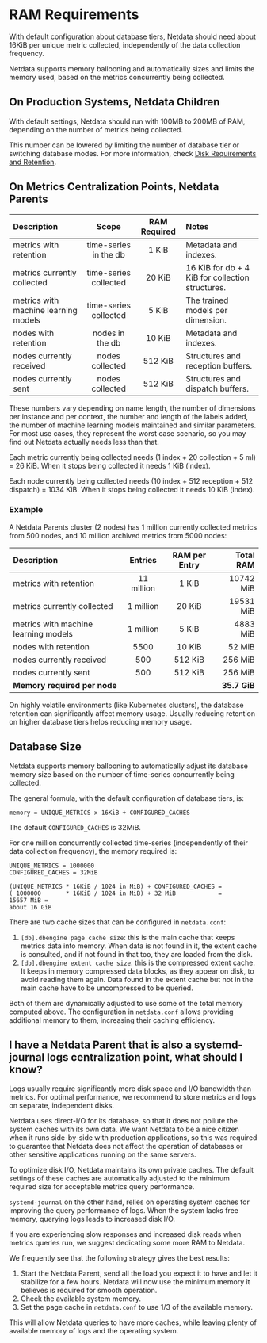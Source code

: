 
# RAM Requirements

With default configuration about database tiers, Netdata should need about 16KiB per unique metric collected, independently of the data collection frequency.

Netdata supports memory ballooning and automatically sizes and limits the memory used, based on the metrics concurrently being collected.

## On Production Systems, Netdata Children

With default settings, Netdata should run with 100MB to 200MB of RAM, depending on the number of metrics being collected.

This number can be lowered by limiting the number of database tier or switching database modes. For more information, check [Disk Requirements and Retention](/docs/netdata-agent/sizing-netdata-agents/disk-requirements-and-retention.md).

## On Metrics Centralization Points, Netdata Parents

|Description|Scope|RAM Required|Notes|
|:---|:---:|:---:|:---|
|metrics with retention|time-series in the db|1 KiB|Metadata and indexes.
|metrics currently collected|time-series collected|20 KiB|16 KiB for db + 4 KiB for collection structures.
|metrics with machine learning models|time-series collected|5 KiB|The trained models per dimension.
|nodes with retention|nodes in the db|10 KiB|Metadata and indexes.
|nodes currently received|nodes collected|512 KiB|Structures and reception buffers.
|nodes currently sent|nodes collected|512 KiB|Structures and dispatch buffers.

These numbers vary depending on name length, the number of dimensions per instance and per context, the number and length of the labels added, the number of machine learning models maintained and similar parameters. For most use cases, they represent the worst case scenario, so you may find out Netdata actually needs less than that.

Each metric currently being collected needs (1 index + 20 collection + 5 ml) = 26 KiB.  When it stops being collected it needs 1 KiB (index).

Each node currently being collected needs (10 index + 512 reception + 512 dispatch) = 1034 KiB. When it stops being collected it needs 10 KiB (index).

### Example

A Netdata Parents cluster (2 nodes) has 1 million currently collected metrics from 500 nodes, and 10 million archived metrics from 5000 nodes:

|Description|Entries|RAM per Entry|Total RAM|
|:---|:---:|:---:|---:|
|metrics with retention|11 million|1 KiB|10742 MiB|
|metrics currently collected|1 million|20 KiB|19531 MiB|
|metrics with machine learning models|1 million|5 KiB|4883 MiB|
|nodes with retention|5500|10 KiB|52 MiB|
|nodes currently received|500|512 KiB|256 MiB|
|nodes currently sent|500|512 KiB|256 MiB|
|**Memory required per node**|||**35.7 GiB**|

On highly volatile environments (like Kubernetes clusters), the database retention can significantly affect memory usage. Usually reducing retention on higher database tiers helps reducing memory usage.

## Database Size

Netdata supports memory ballooning to automatically adjust its database memory size based on the number of time-series concurrently being collected.

The general formula, with the default configuration of database tiers, is:

```text
memory = UNIQUE_METRICS x 16KiB + CONFIGURED_CACHES
```

The default `CONFIGURED_CACHES` is 32MiB.

For one million concurrently collected time-series (independently of their data collection frequency), the memory required is:

```text
UNIQUE_METRICS = 1000000
CONFIGURED_CACHES = 32MiB

(UNIQUE_METRICS * 16KiB / 1024 in MiB) + CONFIGURED_CACHES =
( 1000000       * 16KiB / 1024 in MiB) + 32 MiB            =
15657 MiB =
about 16 GiB
```

There are two cache sizes that can be configured in `netdata.conf`:

1. `[db].dbengine page cache size`: this is the main cache that keeps metrics data into memory. When data is not found in it, the extent cache is consulted, and if not found in that too, they are loaded from the disk.
2. `[db].dbengine extent cache size`: this is the compressed extent cache. It keeps in memory compressed data blocks, as they appear on disk, to avoid reading them again. Data found in the extent cache but not in the main cache have to be uncompressed to be queried.

Both of them are dynamically adjusted to use some of the total memory computed above. The configuration in `netdata.conf` allows providing additional memory to them, increasing their caching efficiency.


## I have a Netdata Parent that is also a systemd-journal logs centralization point, what should I know?

Logs usually require significantly more disk space and I/O bandwidth than metrics. For optimal performance, we recommend to store metrics and logs on separate, independent disks.

Netdata uses direct-I/O for its database, so that it does not pollute the system caches with its own data. We want Netdata to be a nice citizen when it runs side-by-side with production applications, so this was required to guarantee that Netdata does not affect the operation of databases or other sensitive applications running on the same servers.

To optimize disk I/O, Netdata maintains its own private caches. The default settings of these caches are automatically adjusted to the minimum required size for acceptable metrics query performance.

`systemd-journal` on the other hand, relies on operating system caches for improving the query performance of logs. When the system lacks free memory, querying logs leads to increased disk I/O.

If you are experiencing slow responses and increased disk reads when metrics queries run, we suggest dedicating some more RAM to Netdata.

We frequently see that the following strategy gives the best results:

1. Start the Netdata Parent, send all the load you expect it to have and let it stabilize for a few hours. Netdata will now use the minimum memory it believes is required for smooth operation.
2. Check the available system memory.
3. Set the page cache in `netdata.conf` to use 1/3 of the available memory.

This will allow Netdata queries to have more caches, while leaving plenty of available memory of logs and the operating system.
